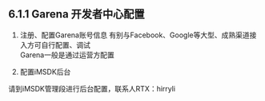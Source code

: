 ## 6.1.1  Garena 开发者中心配置

1. 注册、配置Garena账号信息
     有别与Facebook、Google等大型、成熟渠道接入方可自行配置、调试    
      Garena一般是通过运营方配置

5. 配置iMSDK后台

 请到iMSDK管理段进行后台配置，联系人RTX：hirryli